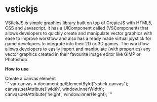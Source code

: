 # vstickjs
VStickJS is simple graphics library built on top of CreateJS with HTML5, CSS and Javascript. It has a UIComponent called (VSComponent) that allows developers to quickly create and manipulate vector graphics with ease to improve workflow and also has a ready made virtual joystick for game developers to integrate into their 2D or 3D games.  The workflow allows developers to easily import and manipulate (with properties) any vector graphics created in their favourite image editor like GIMP or Photoshop.

**How to use**

Create a canvas element   
'''
var canvas = document.getElementById("vstick-canvas");
canvas.setAttribute('width', window.innerWidth);
canvas.setAttribute('height', window.innerHeight);
'''
